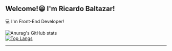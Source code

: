 ## Welcome!:grinning: I'm Ricardo Baltazar!
:computer: I'm Front-End Developer!  
  
![Anurag's GitHub stats](https://github-readme-stats.vercel.app/api?username=RicardoBaltazar&show_icons=true&hide=contribs,prs&theme=tokyonight)  
[![Top Langs](https://github-readme-stats.vercel.app/api/top-langs/?username=RicardoBaltazar&layout=compact&show_icons=true&theme=tokyonight)](https://github.com/RicardoBaltazar/github-readme-stats)  
  

<hr>
